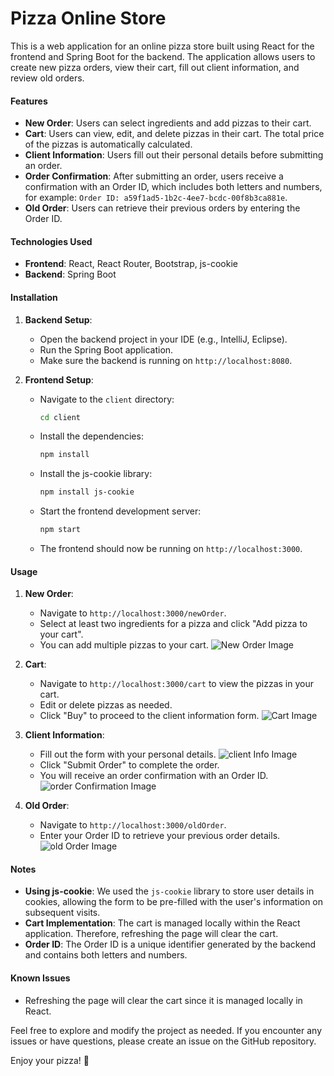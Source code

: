 <h1>Pizza Online Store</h1>
This is a web application for an online pizza store built using React for the frontend and Spring Boot for the backend. The application allows users to create new pizza orders, view their cart, fill out client information, and review old orders.

#### Features
- **New Order**: Users can select ingredients and add pizzas to their cart.
- **Cart**: Users can view, edit, and delete pizzas in their cart. The total price of the pizzas is automatically calculated.
- **Client Information**: Users fill out their personal details before submitting an order.
- **Order Confirmation**: After submitting an order, users receive a confirmation with an Order ID, which includes both letters and numbers, for example: `Order ID: a59f1ad5-1b2c-4ee7-bcdc-00f8b3ca881e`.
- **Old Order**: Users can retrieve their previous orders by entering the Order ID.

#### Technologies Used
- **Frontend**: React, React Router, Bootstrap, js-cookie
- **Backend**: Spring Boot

#### Installation

1. **Backend Setup**:
    - Open the backend project in your IDE (e.g., IntelliJ, Eclipse).
    - Run the Spring Boot application.
    - Make sure the backend is running on `http://localhost:8080`.

2. **Frontend Setup**:
    - Navigate to the `client` directory:
      ```bash
      cd client
      ```
    - Install the dependencies:
      ```bash
      npm install
      ```
    - Install the js-cookie library:
      ```bash
      npm install js-cookie
      ```
    - Start the frontend development server:
      ```bash
      npm start
      ```
    - The frontend should now be running on `http://localhost:3000`.

#### Usage
1. **New Order**:
    - Navigate to `http://localhost:3000/newOrder`.
    - Select at least two ingredients for a pizza and click "Add pizza to your cart".
    - You can add multiple pizzas to your cart.
![New Order Image](pizzeria/frontend/src/images/newOrder.png)

2. **Cart**:
    - Navigate to `http://localhost:3000/cart` to view the pizzas in your cart.
    - Edit or delete pizzas as needed.
    - Click "Buy" to proceed to the client information form.
![Cart Image](pizzeria/frontend/src/images/cart.png)

3. **Client Information**:
    - Fill out the form with your personal details.
![client Info Image](pizzeria/frontend/src/images/clientInfo.png)
    - Click "Submit Order" to complete the order.
    - You will receive an order confirmation with an Order ID.
![order Confirmation Image](pizzeria/frontend/src/images/orderConfirmation.png)

4. **Old Order**:
    - Navigate to `http://localhost:3000/oldOrder`.
    - Enter your Order ID to retrieve your previous order details.
![old Order Image](pizzeria/frontend/src/images/oldOrder.png)

#### Notes
- **Using js-cookie**: We used the `js-cookie` library to store user details in cookies, allowing the form to be pre-filled with the user's information on subsequent visits.
- **Cart Implementation**: The cart is managed locally within the React application. Therefore, refreshing the page will clear the cart.
- **Order ID**: The Order ID is a unique identifier generated by the backend and contains both letters and numbers.

#### Known Issues
- Refreshing the page will clear the cart since it is managed locally in React.

Feel free to explore and modify the project as needed. If you encounter any issues or have questions, please create an issue on the GitHub repository.

Enjoy your pizza! 🍕
